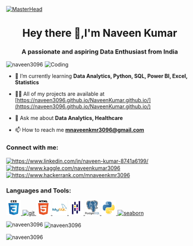 [![MasterHead](https://drive.google.com/file/d/1Qf-OKQ5c_Fj4x8MV_w71TTGkWAiz6tyB/view?usp=sharing)](https://naveen3096.io)
<h1 align="center">Hey there 👋,I'm Naveen Kumar</h1>
<h3 align="center">A passionate and aspiring Data Enthusiast from India</h3>
<img align="right" alt="Coding" width="400" src="https://miro.medium.com/v2/resize:fit:1400/0*H4cHks1eEdrW7Zlz.gif">

<p align="left"> <img src="https://komarev.com/ghpvc/?username=naveen3096&label=Profile%20views&color=0e75b6&style=flat" alt="naveen3096" /> </p>

- 🌱 I’m currently learning **Data Analytics, Python, SQL, Power BI, Excel, Statistics**

- 👨‍💻 All of my projects are available at [https://naveen3096.github.io/NaveenKumar.github.io/](https://naveen3096.github.io/NaveenKumar.github.io/)

- 💬 Ask me about **Data Analytics, Healthcare**

- 📫 How to reach me **mnaveenkmr3096@gmail.com**

<h3 align="left">Connect with me:</h3>
<p align="left">
<a href="https://linkedin.com/in/https://www.linkedin.com/in/naveen-kumar-8741a6199/" target="blank"><img align="center" src="https://raw.githubusercontent.com/rahuldkjain/github-profile-readme-generator/master/src/images/icons/Social/linked-in-alt.svg" alt="https://www.linkedin.com/in/naveen-kumar-8741a6199/" height="30" width="40" /></a>
<a href="https://kaggle.com/https://www.kaggle.com/naveenkumar3096" target="blank"><img align="center" src="https://raw.githubusercontent.com/rahuldkjain/github-profile-readme-generator/master/src/images/icons/Social/kaggle.svg" alt="https://www.kaggle.com/naveenkumar3096" height="30" width="40" /></a>
<a href="https://www.hackerrank.com/https://www.hackerrank.com/mnaveenkmr3096" target="blank"><img align="center" src="https://raw.githubusercontent.com/rahuldkjain/github-profile-readme-generator/master/src/images/icons/Social/hackerrank.svg" alt="https://www.hackerrank.com/mnaveenkmr3096" height="30" width="40" /></a>
</p>

<h3 align="left">Languages and Tools:</h3>
<p align="left"> <a href="https://www.w3schools.com/css/" target="_blank" rel="noreferrer"> <img src="https://raw.githubusercontent.com/devicons/devicon/master/icons/css3/css3-original-wordmark.svg" alt="css3" width="40" height="40"/> </a> <a href="https://git-scm.com/" target="_blank" rel="noreferrer"> <img src="https://www.vectorlogo.zone/logos/git-scm/git-scm-icon.svg" alt="git" width="40" height="40"/> </a> <a href="https://www.w3.org/html/" target="_blank" rel="noreferrer"> <img src="https://raw.githubusercontent.com/devicons/devicon/master/icons/html5/html5-original-wordmark.svg" alt="html5" width="40" height="40"/> </a> <a href="https://www.mysql.com/" target="_blank" rel="noreferrer"> <img src="https://raw.githubusercontent.com/devicons/devicon/master/icons/mysql/mysql-original-wordmark.svg" alt="mysql" width="40" height="40"/> </a> <a href="https://pandas.pydata.org/" target="_blank" rel="noreferrer"> <img src="https://raw.githubusercontent.com/devicons/devicon/2ae2a900d2f041da66e950e4d48052658d850630/icons/pandas/pandas-original.svg" alt="pandas" width="40" height="40"/> </a> <a href="https://www.postgresql.org" target="_blank" rel="noreferrer"> <img src="https://raw.githubusercontent.com/devicons/devicon/master/icons/postgresql/postgresql-original-wordmark.svg" alt="postgresql" width="40" height="40"/> </a> <a href="https://www.python.org" target="_blank" rel="noreferrer"> <img src="https://raw.githubusercontent.com/devicons/devicon/master/icons/python/python-original.svg" alt="python" width="40" height="40"/> </a> <a href="https://seaborn.pydata.org/" target="_blank" rel="noreferrer"> <img src="https://seaborn.pydata.org/_images/logo-mark-lightbg.svg" alt="seaborn" width="40" height="40"/> </a> </p>

<p><img align="left" src="https://github-readme-stats.vercel.app/api/top-langs?username=naveen3096&show_icons=true&locale=en&layout=compact" alt="naveen3096" /></p>

<p>&nbsp;<img align="center" src="https://github-readme-stats.vercel.app/api?username=naveen3096&show_icons=true&locale=en" alt="naveen3096" /></p>

<p><img align="center" src="https://github-readme-streak-stats.herokuapp.com/?user=naveen3096&" alt="naveen3096" /></p>
